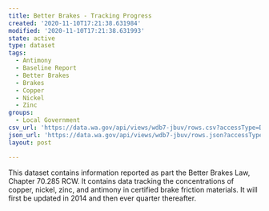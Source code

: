 ```yaml
---
title: Better Brakes - Tracking Progress
created: '2020-11-10T17:21:38.631984'
modified: '2020-11-10T17:21:38.631993'
state: active
type: dataset
tags:
  - Antimony
  - Baseline Report
  - Better Brakes
  - Brakes
  - Copper
  - Nickel
  - Zinc
groups:
  - Local Government
csv_url: 'https://data.wa.gov/api/views/wdb7-jbuv/rows.csv?accessType=DOWNLOAD'
json_url: 'https://data.wa.gov/api/views/wdb7-jbuv/rows.json?accessType=DOWNLOAD'
layout: post

---
```

This dataset contains information reported as part the Better Brakes Law, Chapter 70.285 RCW. It contains data tracking the concentrations of copper, nickel, zinc, and antimony in certified brake friction materials.  It will first be updated in 2014 and then ever quarter thereafter.
